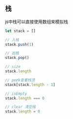 ## 栈

js中栈可以直接使用数组来模拟栈

```javascript
let stack = []

// 入栈
stack.push(1)

// 出栈
stack.pop()

// size
stack.length

// peek查看栈顶
stack[stack.length - 1]

// isEmpty
stack.length === 0

// clear 清空栈
stack.length = 0
```